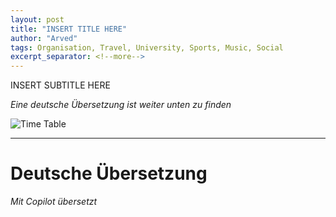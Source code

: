 ```yaml
---
layout: post
title: "INSERT TITLE HERE"
author: "Arved"
tags: Organisation, Travel, University, Sports, Music, Social
excerpt_separator: <!--more-->
---
```


INSERT SUBTITLE HERE<!--more-->

*Eine deutsche Übersetzung ist weiter unten zu finden*

![Time Table]({{site.baseurl}}/assets/images/2025-08-24-Preparation/timetable.png)

---
# Deutsche Übersetzung

*Mit Copilot übersetzt*


